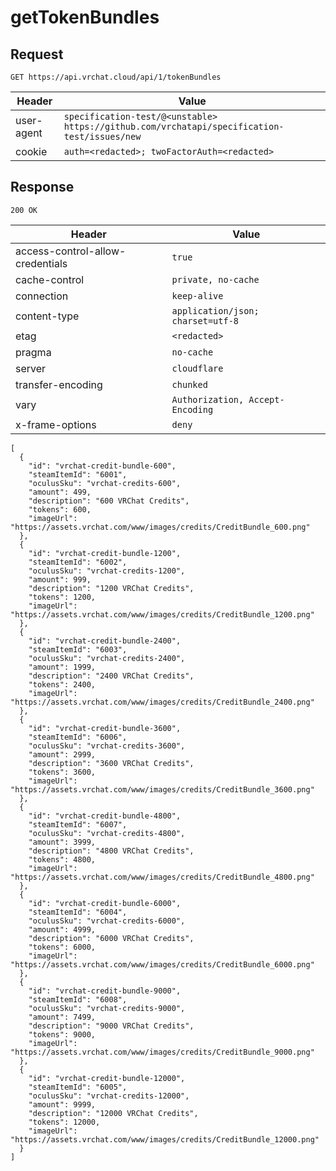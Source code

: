 # getTokenBundles

## Request
`GET https://api.vrchat.cloud/api/1/tokenBundles`

| Header | Value |
| ------ | ----- |
| user-agent | `specification-test/@<unstable> https://github.com/vrchatapi/specification-test/issues/new` |
| cookie | `auth=<redacted>; twoFactorAuth=<redacted>` |


## Response
`200 OK`

| Header | Value |
| ------ | ----- |
| access-control-allow-credentials | `true` |
| cache-control | `private, no-cache` |
| connection | `keep-alive` |
| content-type | `application/json; charset=utf-8` |
| etag | `<redacted>` |
| pragma | `no-cache` |
| server | `cloudflare` |
| transfer-encoding | `chunked` |
| vary | `Authorization, Accept-Encoding` |
| x-frame-options | `deny` |

```jsonc
[
  {
    "id": "vrchat-credit-bundle-600",
    "steamItemId": "6001",
    "oculusSku": "vrchat-credits-600",
    "amount": 499,
    "description": "600 VRChat Credits",
    "tokens": 600,
    "imageUrl": "https://assets.vrchat.com/www/images/credits/CreditBundle_600.png"
  },
  {
    "id": "vrchat-credit-bundle-1200",
    "steamItemId": "6002",
    "oculusSku": "vrchat-credits-1200",
    "amount": 999,
    "description": "1200 VRChat Credits",
    "tokens": 1200,
    "imageUrl": "https://assets.vrchat.com/www/images/credits/CreditBundle_1200.png"
  },
  {
    "id": "vrchat-credit-bundle-2400",
    "steamItemId": "6003",
    "oculusSku": "vrchat-credits-2400",
    "amount": 1999,
    "description": "2400 VRChat Credits",
    "tokens": 2400,
    "imageUrl": "https://assets.vrchat.com/www/images/credits/CreditBundle_2400.png"
  },
  {
    "id": "vrchat-credit-bundle-3600",
    "steamItemId": "6006",
    "oculusSku": "vrchat-credits-3600",
    "amount": 2999,
    "description": "3600 VRChat Credits",
    "tokens": 3600,
    "imageUrl": "https://assets.vrchat.com/www/images/credits/CreditBundle_3600.png"
  },
  {
    "id": "vrchat-credit-bundle-4800",
    "steamItemId": "6007",
    "oculusSku": "vrchat-credits-4800",
    "amount": 3999,
    "description": "4800 VRChat Credits",
    "tokens": 4800,
    "imageUrl": "https://assets.vrchat.com/www/images/credits/CreditBundle_4800.png"
  },
  {
    "id": "vrchat-credit-bundle-6000",
    "steamItemId": "6004",
    "oculusSku": "vrchat-credits-6000",
    "amount": 4999,
    "description": "6000 VRChat Credits",
    "tokens": 6000,
    "imageUrl": "https://assets.vrchat.com/www/images/credits/CreditBundle_6000.png"
  },
  {
    "id": "vrchat-credit-bundle-9000",
    "steamItemId": "6008",
    "oculusSku": "vrchat-credits-9000",
    "amount": 7499,
    "description": "9000 VRChat Credits",
    "tokens": 9000,
    "imageUrl": "https://assets.vrchat.com/www/images/credits/CreditBundle_9000.png"
  },
  {
    "id": "vrchat-credit-bundle-12000",
    "steamItemId": "6005",
    "oculusSku": "vrchat-credits-12000",
    "amount": 9999,
    "description": "12000 VRChat Credits",
    "tokens": 12000,
    "imageUrl": "https://assets.vrchat.com/www/images/credits/CreditBundle_12000.png"
  }
]
```

